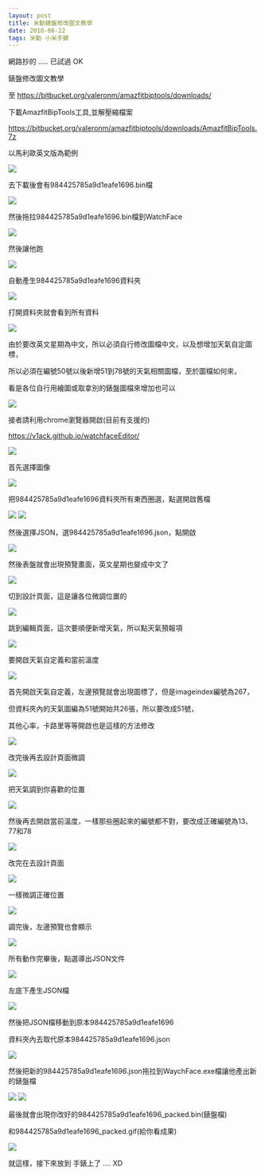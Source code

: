 ```yaml
---
layout: post
title: 米動錶盤修改圖文教學 
date: 2018-06-22
tags: 米動 小米手錶
---
```


網路抄的 ..... 已試過 OK

錶盤修改圖文教學

至  https://bitbucket.org/valeronm/amazfitbiptools/downloads/

下載AmazfitBipTools工具,並解壓縮檔案

https://bitbucket.org/valeronm/amazfitbiptools/downloads/AmazfitBipTools.7z

以馬利歐英文版為範例

<img src="/images/posts/mi/p1.jpg">

去下載後會有984425785a9d1eafe1696.bin檔

<img src="/images/posts/mi/p2.jpg">

然後拖拉984425785a9d1eafe1696.bin檔到WatchFace

<img src="/images/posts/mi/p3.jpg">

然後讓他跑

<img src="/images/posts/mi/p4.jpg">

自動產生984425785a9d1eafe1696資料夾

<img src="/images/posts/mi/p5.jpg">

打開資料夾就會看到所有資料

<img src="/images/posts/mi/p6.jpg">

由於要改英文星期為中文，所以必須自行修改圖檔中文，以及想增加天氣自定圖標，

所以必須在編號50號以後新增51到78號的天氣相關圖檔，至於圖檔如何來，

看是各位自行用繪圖或取拿別的錶盤圖檔來增加也可以

<img src="/images/posts/mi/p7.jpg">

接者請利用chrome瀏覽器開啟(目前有支援的)

https://v1ack.github.io/watchfaceEditor/

<img src="/images/posts/mi/p8.jpg">

首先選擇圖像

<img src="/images/posts/mi/p9.jpg">

把984425785a9d1eafe1696資料夾所有東西圈選，點選開啟舊檔

<img src="/images/posts/mi/p10.jpg">

<img src="/images/posts/mi/p11.jpg">

然後選擇JSON，選984425785a9d1eafe1696.json，點開啟

<img src="/images/posts/mi/p12.jpg">

然後表盤就會出現預覽畫面，英文星期也變成中文了

<img src="/images/posts/mi/p13.jpg">

切到設計頁面，這是讓各位微調位置的

<img src="/images/posts/mi/p14.jpg">

跳到編輯頁面，這次要順便新增天氣，所以點天氣預報項

<img src="/images/posts/mi/p15.jpg">

要開啟天氣自定義和當前溫度

<img src="/images/posts/mi/p16.jpg">

首先開啟天氣自定義，左邊預覽就會出現圖標了，但是imageindex編號為267，

但資料夾內的天氣圖編為51號開始共26張，所以要改成51號，

其他心率，卡路里等等開啟也是這樣的方法修改

<img src="/images/posts/mi/p17.jpg">

改完後再去設計頁面微調

<img src="/images/posts/mi/p18.jpg">

把天氣調到你喜歡的位置

<img src="/images/posts/mi/p19.jpg">

然後再去開啟當前溫度，一樣那些圈起來的編號都不對，要改成正確編號為13、77和78

<img src="/images/posts/mi/p20.jpg">

改完在去設計頁面

<img src="/images/posts/mi/p21.jpg">

一樣微調正確位置

<img src="/images/posts/mi/p22.jpg">

調完後，左邊預覽也會顯示

<img src="/images/posts/mi/p23.jpg">

所有動作完畢後，點選導出JSON文件

<img src="/images/posts/mi/p24.jpg">

左底下產生JSON檔

<img src="/images/posts/mi/p25.jpg">

然後把JSON檔移動到原本984425785a9d1eafe1696

資料夾內去取代原本984425785a9d1eafe1696.json

<img src="/images/posts/mi/p26.jpg">

然後把新的984425785a9d1eafe1696.json拖拉到WaychFace.exe檔讓他產出新的錶盤檔

<img src="/images/posts/mi/p27.jpg">

<img src="/images/posts/mi/p28.jpg">

最後就會出現你改好的984425785a9d1eafe1696_packed.bin(錶盤檔)

和984425785a9d1eafe1696_packed.gif(給你看成果)

<img src="/images/posts/mi/p29.jpg">

就這樣，接下來放到 手錶上了 .... XD



